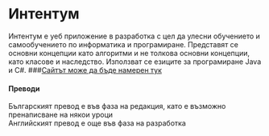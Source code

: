 # Интентум
Интентум е уеб приложение в разработка с цел да улесни обучението и самообучението по информатика и програмиране. Представят се 
основни концепции като алгоритми и не толкова основни концепции, като класове и наследство. Използват се езиците за 
програмиране Java и C#.
###[Сайтът може да бъде намерен тук](https://intentum.netlify.app)
#### Преводи
Българският превод е във фаза на редакция, като е възможно пренаписване на някои уроци  
Английският превод е още във фаза на разработка

